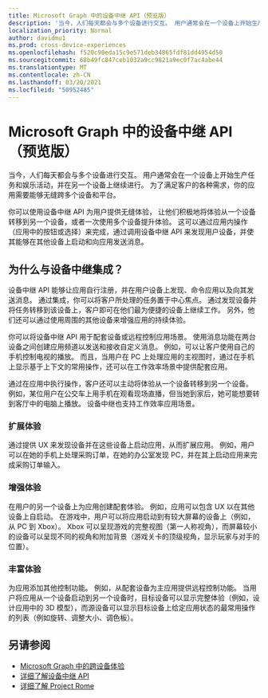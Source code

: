 ```yaml
---
title: Microsoft Graph 中的设备中继 API（预览版）
description: '当今，人们每天都会与多个设备进行交互。 用户通常会在一个设备上开始生产任务和娱乐活动，并在另一个设备上继续进行。 为了满足客户的各种需求，你的应用需要能够无缝跨多个设备和平台。 '
localization_priority: Normal
author: davidmu1
ms.prod: cross-device-experiences
ms.openlocfilehash: f520c90eda15c9e571deb34865fdf81dd4954d50
ms.sourcegitcommit: 68b49fc847ceb1032a9cc9821a9ec0f7ac4abe44
ms.translationtype: MT
ms.contentlocale: zh-CN
ms.lasthandoff: 03/20/2021
ms.locfileid: "50952485"
---
```

# <a name="device-relay-api-in-microsoft-graph-preview"></a>Microsoft Graph 中的设备中继 API（预览版）

当今，人们每天都会与多个设备进行交互。 用户通常会在一个设备上开始生产任务和娱乐活动，并在另一个设备上继续进行。 为了满足客户的各种需求，你的应用需要能够无缝跨多个设备和平台。 

你可以使用设备中继 API 为用户提供无缝体验， 让他们积极地将体验从一个设备转移到另一个设备，或者一次使用多个设备提升体验。 这可以通过应用内操作（应用中的按钮或选择）来完成，通过调用设备中继 API 来发现用户设备，并使其能够在其他设备上启动和向应用发送消息。

## <a name="why-integrate-with-device-relay"></a>为什么与设备中继集成？

设备中继 API 能够让应用自行注册，并在用户设备上发现、命令应用以及向其发送消息。 通过集成，你可以将客户所处理的任务置于中心焦点。 通过发现设备并将任务转移到该设备上，客户即可在他们最为便捷的设备上继续工作。 另外，他们还可以通过使用周围的其他设备来增强应用的持续体验。

你可以将设备中继 API 用于配套设备或远程控制应用场景。 使用消息功能在两台设备之间创建应用频道以发送和接收自定义消息。 例如，可以让客户使用自己的手机控制电视的播放。 而且，当用户在 PC 上处理应用的主视图时，通过在手机上显示基于上下文的常用操作，还可以在工作效率场景中提供配套应用。

通过在应用中执行操作，客户还可以主动将体验从一个设备转移到另一个设备。 例如，某位用户在公交车上用手机在观看现场直播，但当她到家后，她可能想要转到客厅中的电脑上播放。 设备中继也支持工作效率应用场景。 

### <a name="extend-the-experience"></a>扩展体验

通过提供 UX 来发现设备并在这些设备上启动应用，从而扩展应用。 例如，用户可以在她的手机上处理采购订单，在她的办公室发现 PC，并在其上启动应用来完成采购订单输入。  

### <a name="augment-the-experience"></a>增强体验

在用户的另一个设备上为应用创建配套体验。 例如，应用可以包含 UX 以在其他设备上自启动。 在游戏中，用户可以将应用启动到有较大屏幕的设备上（例如，从 PC 到 Xbox）。 Xbox 可以呈现游戏的完整视图（第一人称视角），而屏幕较小的设备可以呈现不同的视角和附加背景（游戏关卡的顶级视角，显示玩家与对手的位置）。  

### <a name="enrich-the-experience"></a>丰富体验

为应用添加其他控制功能。 例如，从配套设备为主应用提供远程控制功能。 当用户将应用从一个设备启动到另一个设备时，目标设备可以显示完整体验（例如，设计应用中的 3D 模型），而源设备可以显示目标设备上给定应用状态的最常用操作的列表（例如旋转、调整大小、调色板）。

## <a name="see-also"></a>另请参阅

- [Microsoft Graph 中的跨设备体验](cross-device-concept-overview.md)
- [详细了解设备中继 API](/graph/api/resources/project-rome-overview?view=graph-rest-beta)
- [详细了解 Project Rome](/windows/project-rome/)
